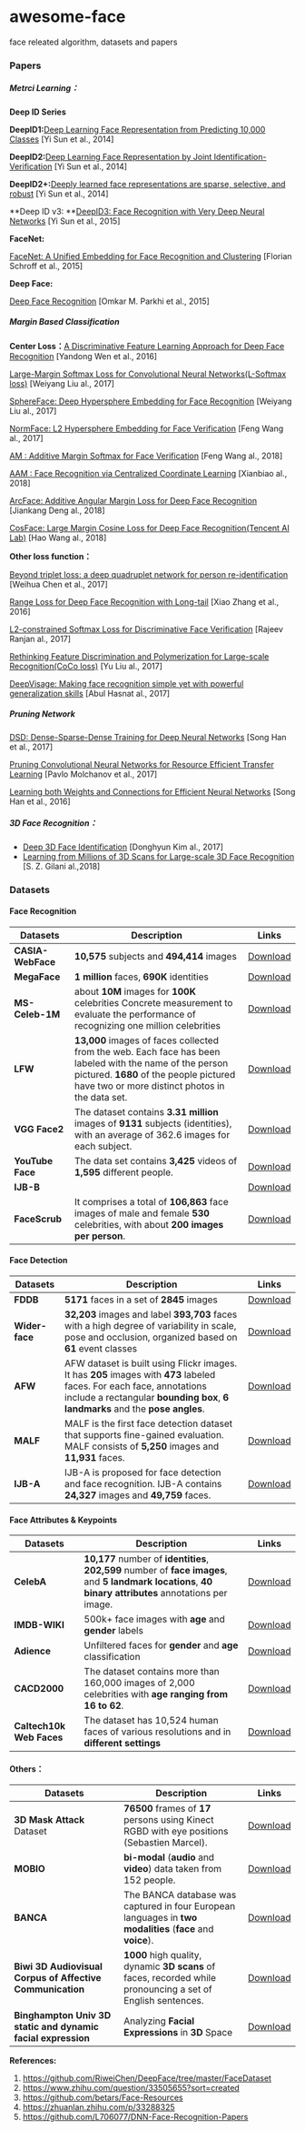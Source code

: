 # awesome-face
face releated algorithm, datasets and papers

### Papers

##### Metrci Learning：

**Deep ID Series**

**DeepID1:**[Deep Learning Face Representation from Predicting 10,000 Classes](https://www.cv-foundation.org/openaccess/content_cvpr_2014/papers/Sun_Deep_Learning_Face_2014_CVPR_paper.pdf) [Yi Sun et al., 2014]

**DeepID2:**[Deep Learning Face Representation by Joint Identification-Verification](https://arxiv.org/abs/1406.4773) [Yi Sun et al., 2014]

**DeepID2+:**[Deeply learned face representations are sparse, selective, and robust](https://arxiv.org/abs/1412.1265) [Yi Sun et al., 2014]

**Deep ID v3: **[DeepID3: Face Recognition with Very Deep Neural Networks](https://arxiv.org/abs/1502.00873) [Yi Sun et al., 2015]

**FaceNet:**

[FaceNet: A Unified Embedding for Face Recognition and Clustering](https://arxiv.org/abs/1503.03832) [Florian Schroff et al., 2015]

**Deep Face:**

[Deep Face Recognition](https://www.robots.ox.ac.uk/~vgg/publications/2015/Parkhi15/parkhi15.pdf) [Omkar M. Parkhi et al., 2015]

##### Margin Based Classification

**Center Loss：**[A Discriminative Feature Learning Approach for Deep Face Recognition](http://ydwen.github.io/papers/WenECCV16.pdf) [Yandong Wen et al., 2016]

[Large-Margin Softmax Loss for Convolutional Neural Networks(L-Softmax loss)](https://arxiv.org/pdf/1612.02295.pdf) [Weiyang Liu al., 2017]

[SphereFace: Deep Hypersphere Embedding for Face Recognition](https://arxiv.org/abs/1704.08063) [Weiyang Liu al., 2017]

[NormFace: L2 Hypersphere Embedding for Face Verification](https://arxiv.org/pdf/1704.06369.pdf) [Feng Wang al., 2017]

[AM : Additive Margin Softmax for Face Verification](https://arxiv.org/pdf/1801.05599.pdf) [Feng Wang al., 2018]

[AAM : Face Recognition via Centralized Coordinate Learning](https://arxiv.org/pdf/1801.05678.pdf) [Xianbiao al., 2018]

[ArcFace: Additive Angular Margin Loss for Deep Face Recognition](https://arxiv.org/pdf/1801.07698.pdf) [Jiankang Deng al., 2018]

[CosFace: Large Margin Cosine Loss for Deep Face Recognition(Tencent AI Lab)](https://arxiv.org/pdf/1801.09414.pdf) [Hao Wang al., 2018]

**Other loss function：**

[Beyond triplet loss: a deep quadruplet network for person re-identification](https://arxiv.org/pdf/1704.01719.pdf) [Weihua Chen et al., 2017]

[Range Loss for Deep Face Recognition with Long-tail](https://arxiv.org/abs/1611.08976) [Xiao Zhang et al., 2016]

[L2-constrained Softmax Loss for Discriminative Face Verification](https://arxiv.org/abs/1703.09507v2) [Rajeev Ranjan al., 2017]

[Rethinking Feature Discrimination and Polymerization for Large-scale Recognition(CoCo loss)](https://arxiv.org/pdf/1710.00870.pdf) [Yu Liu al., 2017]

[DeepVisage: Making face recognition simple yet with powerful generalization skills](https://arxiv.org/abs/1703.08388) [Abul Hasnat al., 2017]

##### Pruning Network

[DSD: Dense-Sparse-Dense Training for Deep Neural Networks](https://arxiv.org/abs/1607.04381) [Song Han et al., 2017]

[Pruning Convolutional Neural Networks for Resource Efficient Transfer Learning](https://arxiv.org/abs/1611.06440) [Pavlo Molchanov et al., 2017]

[Learning both Weights and Connections for Efficient Neural Networks](https://arxiv.org/abs/1506.02626) [Song Han et al., 2016]

##### 3D Face Recognition：

- [Deep 3D Face Identification](https://arxiv.org/pdf/1703.10714.pdf) [Donghyun Kim al., 2017]
- [Learning from Millions of 3D Scans for Large-scale 3D Face Recognition](https://arxiv.org/pdf/1711.05942.pdf) [S. Z. Gilani al.,2018]



### Datasets

#### Face Recognition

| Datasets          | Description                                                  | Links                                                        |
| ----------------- | ------------------------------------------------------------ | ------------------------------------------------------------ |
| **CASIA-WebFace** | **10,575** subjects and **494,414** images                   | [Download](http://www.cbsr.ia.ac.cn/english/CASIA-WebFace-Database.html) |
| **MegaFace**      | **1 million** faces, **690K** identities                     | [Download](http://megaface.cs.washington.edu/)               |
| **MS-Celeb-1M**   | about **10M** images for **100K** celebrities   Concrete measurement to evaluate the performance of recognizing one million celebrities | [Download](http://www.msceleb.org)                           |
| **LFW**           | **13,000** images of faces collected from the web. Each face has been labeled with the name of the person pictured.  **1680** of the people pictured have two or more distinct photos in the data set. | [Download](http://vis-www.cs.umass.edu/lfw/)                 |
| **VGG Face2**     | The dataset contains **3.31 million** images of **9131** subjects (identities), with an average of 362.6 images for each subject. | [Download](http://www.robots.ox.ac.uk/~vgg/data/vgg_face2/)  |
| **YouTube Face**  | The data set contains **3,425** videos of **1,595** different people. | [Download](http://www.cs.tau.ac.il/%7Ewolf/ytfaces/)         |
| **IJB-B**         |                                                              | [Download](https://www.nist.gov/itl/iad/image-group/ijbb-dataset-request-form) |
| **FaceScrub**     | It comprises a total of **106,863** face images of male and female **530** celebrities, with about **200 images per person**. | [Download](http://vintage.winklerbros.net/facescrub.html)    |

#### Face Detection

| Datasets       | Description                                                  | Links                                                        |
| -------------- | ------------------------------------------------------------ | ------------------------------------------------------------ |
| **FDDB**       | **5171** faces in a set of **2845** images                   | [Download](http://vis-www.cs.umass.edu/fddb/index.html)      |
| **Wider-face** | **32,203** images and label **393,703** faces with a high degree of variability in scale, pose and occlusion, organized based on **61** event classes | [Download](http://mmlab.ie.cuhk.edu.hk/projects/WIDERFace/)  |
| **AFW**        | AFW dataset is built using Flickr images. It has **205** images with **473** labeled faces. For each face, annotations include a rectangular **bounding box**, **6 landmarks** and the **pose angles**. | [Download](http://www.ics.uci.edu/~xzhu/face/)               |
| **MALF**       | MALF is the first face detection dataset that supports fine-gained evaluation. MALF consists of **5,250** images and **11,931** faces. | [Download](http://www.cbsr.ia.ac.cn/faceevaluation/)         |
| **IJB-A**      | IJB-A is proposed for face detection and face recognition. IJB-A contains **24,327** images and **49,759** faces. | [Download](https://www.nist.gov/itl/iad/image-group/ijb-dataset-request-form) |

#### Face Attributes & Keypoints

| Datasets                 | Description                                                  | Links                                                        |
| ------------------------ | ------------------------------------------------------------ | ------------------------------------------------------------ |
| **CelebA**               | **10,177** number of **identities**,  **202,599** number of **face images**, and  **5 landmark locations**, **40 binary attributes** annotations per image. | [Download](http://mmlab.ie.cuhk.edu.hk/projects/CelebA.html) |
| **IMDB-WIKI**            | 500k+ face images with **age** and **gender** labels         | [Download](https://data.vision.ee.ethz.ch/cvl/rrothe/imdb-wiki/) |
| **Adience**              | Unfiltered faces for **gender** and **age** classification   | [Download](http://www.openu.ac.il/home/hassner/Adience/data.html) |
| **CACD2000**             | The dataset contains more than 160,000 images of 2,000 celebrities with **age ranging from 16 to 62**. | [Download](http://bcsiriuschen.github.io/CARC/)              |
| **Caltech10k Web Faces** | The dataset has 10,524 human faces of various resolutions and in **different settings** | [Download](http://www.vision.caltech.edu/Image_Datasets/Caltech_10K_WebFaces/#Description) |

#### Others：

| Datasets                                                     | Description                                                  | Links                                                        |
| ------------------------------------------------------------ | ------------------------------------------------------------ | ------------------------------------------------------------ |
| **3D Mask Attack** Dataset                                   | **76500** frames of **17** persons using Kinect RGBD with eye positions (Sebastien Marcel). | [Download](https://www.idiap.ch/dataset/3dmad)               |
| **MOBIO**                                                    | **bi-modal** (**audio** and **video**) data taken from 152 people. | [Download](https://www.idiap.ch/dataset/mobio)               |
| **BANCA**                                                    | The BANCA database was captured in four European languages in **two modalities** (**face** and **voice**). | [Download](http://www.ee.surrey.ac.uk/CVSSP/banca/)          |
| **Biwi 3D Audiovisual Corpus of Affective Communication**    | **1000** high quality, dynamic **3D scans** of faces, recorded while pronouncing a set of English sentences. | [Download](http://www.vision.ee.ethz.ch/datasets/b3dac2.en.html) |
| **Binghampton Univ 3D static and dynamic facial expression** | Analyzing **Facial Expressions** in **3D** Space             | [Download](http://www.cs.binghamton.edu/~lijun/Research/3DFE/3DFE_Analysis.html) |

**References:** 

1. <https://github.com/RiweiChen/DeepFace/tree/master/FaceDataset>
2. <https://www.zhihu.com/question/33505655?sort=created>
3. https://github.com/betars/Face-Resources
4. https://zhuanlan.zhihu.com/p/33288325
5. https://github.com/L706077/DNN-Face-Recognition-Papers
